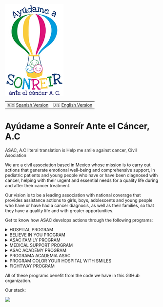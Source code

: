 
![](/assets/asac.webp)

|||
|---|---|
|🇲🇽 [Spanish Version](/profile/README.md)|🇺🇸 [English Version](/profile/README.en.md)|

#  Ayúdame a Sonreír Ante el Cáncer, A.C

ASAC, A.C literal translation is Help me smile against cancer, Civil Asociation

We are a civil association based in Mexico whose mission is to carry out actions that generate emotional well-being and comprehensive support, in pediatric patients and young people who have or have been diagnosed with cancer, helping with their urgent and essential needs for a quality life during and after their cancer treatment. 

Our vision is to be a leading association with national coverage that provides assistance actions to girls, boys, adolescents and young people who have or have had a cancer diagnosis, as well as their families, so that they have a quality life and with greater opportunities.


Get to know how ASAC develops actions through the following programs:

<details>
<summary>HOSPITAL PROGRAM</summary>
Weekly visits based on a work plan designed so that, through crafts, therapeutic games and parties, children in the pediatric oncology and hematology areas can relax, develop skills and acquire emotional validation tools.
</details>

<details>
<summary>BELIEVE IN YOU PROGRAM</summary>
To materialize a dream is to BELIEVE that everything is possible, it is the hope of feeling accompanied by people who honor their struggle and are alien to them. For parents it is relief and a big hug that accompanies. ASAC has a committee that selects and manages dreams so that they can become a reality.
</details>

<details>
<summary>ASAC FAMILY PROGRAM</summary>
Leaving the disease at home is the most important thing in this program. Through walks, family union is sought and to give all members a sense of belonging and group value. The families know each other in the hospital and today they are part of the ASAC family.
</details>

<details>
<summary>MEDICAL SUPPORT PROGRAM</summary>
Help with medicines and missing medical equipment.
</details>

<details>
<summary>ASAC ACADEMY PROGRAM</summary>
We have the most valuable resources: the will, time and generosity of numerous volunteers, who are trained and updated. We provide training and awareness to different social actors.
</details>

<details>
<summary>PROGRAMA ACADEMIA ASAC</summary>
Contamos con los recursos más valiosos: la voluntad, tiempo y generosidad de numerosos voluntarios, quienes se capacitan y actualizan. Brindamos capacitación y sensibilización a distintos actores sociales.
</details>

<details>
<summary>PROGRAM COLOR YOUR HOSPITAL WITH SMILES</summary>
Transformation of the rooms and corridors of the pediatric areas of the CMN La Raza General Hospital to shelter hospitalized children in friendly and therapeutic spaces.
</details>

<details>
<summary>FIGHTWAY PROGRAM</summary>
Accompanying young people with cancer between the ages of 16 and 30 (whether or not they are treated at La Raza) with material support to activate and/or continue their studies, psychotherapy, sports activities, dream fulfillment and awareness campaigns.
</details>

All of these programs benefit from the code we have in this GitHub organization.

Our stack:

<img src="https://skillicons.dev/icons?i=python,go,rails,docker" width="30%" />



